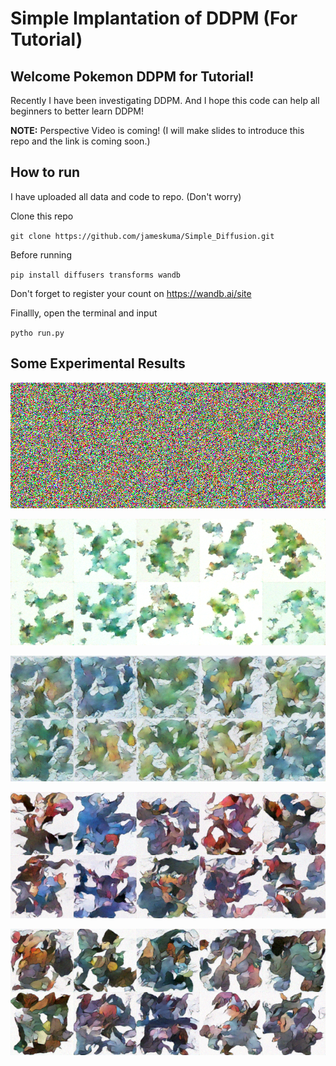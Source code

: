 # Simple Implantation of DDPM (For Tutorial)

## Welcome Pokemon DDPM for Tutorial!

Recently I have been investigating DDPM. And I hope this code can help all beginners to better learn DDPM!

**NOTE:** Perspective Video is coming! (I will make slides to introduce this repo and the link is coming soon.)

## How to run

I have uploaded all data and code to repo. (Don't worry)

Clone this repo

`git clone https://github.com/jameskuma/Simple_Diffusion.git`

Before running

`pip install diffusers transforms wandb`

Don't forget to register your count on https://wandb.ai/site

Finallly, open the terminal and input

`pytho run.py`

## Some Experimental Results

![ddpm_generation_1_482d765a1cc618c54b73](./assets/ddpm_generation_1_482d765a1cc618c54b73.png)

![ddpm_generation_12_fbebc00cf3ce78ff34a6](./assets/ddpm_generation_12_fbebc00cf3ce78ff34a6.png)

![ddpm_generation_23_3677d4ae89af8f34bcc1](./assets/ddpm_generation_23_3677d4ae89af8f34bcc1.png)

![ddpm_generation_34_87e08e5cab53223bb8a1](./assets/ddpm_generation_34_87e08e5cab53223bb8a1.png)

![ddpm_generation_45_d3025f532cb1056009a0](./assets/ddpm_generation_45_d3025f532cb1056009a0.png)